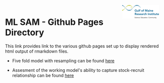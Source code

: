 
<img src='logo.png' align="right" height="44" />

# ML SAM - Github Pages Directory

This link provides link to the various github pages set up to display rendered html output of rmarkdown files.

 * Five fold model with resampling can be found [here](https://gulfofmaine.github.io/MLSAM-collab/Code/five-folds-with-resampling.html)

 * Assesment of the working model's ability to capture stock-recruit relationship can be found [here](https://gulfofmaine.github.io/MLSAM-collab/Code/catch_recruit_rundown.html)
